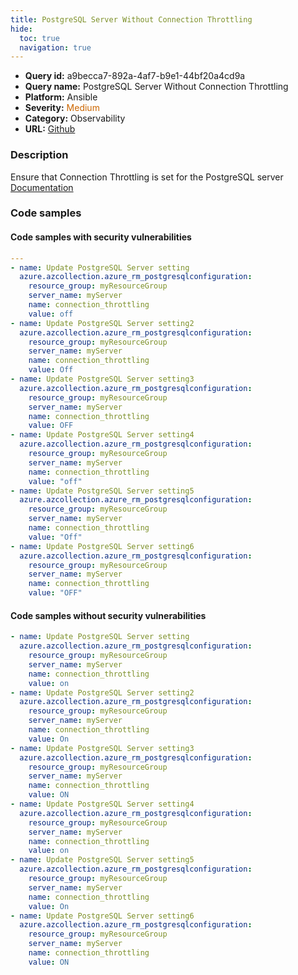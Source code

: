 ```yaml
---
title: PostgreSQL Server Without Connection Throttling
hide:
  toc: true
  navigation: true
---
```


<style>
  .highlight .hll {
    background-color: #ff171742;
  }
  .md-content {
    max-width: 1100px;
    margin: 0 auto;
  }
</style>

-   **Query id:** a9becca7-892a-4af7-b9e1-44bf20a4cd9a
-   **Query name:** PostgreSQL Server Without Connection Throttling
-   **Platform:** Ansible
-   **Severity:** <span style="color:#C60">Medium</span>
-   **Category:** Observability
-   **URL:** [Github](https://github.com/Checkmarx/kics/tree/master/assets/queries/ansible/azure/postgre_sql_server_without_connection_throttling)

### Description
Ensure that Connection Throttling is set for the PostgreSQL server<br>
[Documentation](https://docs.ansible.com/ansible/latest/collections/azure/azcollection/azure_rm_postgresqlconfiguration_module.html)

### Code samples
#### Code samples with security vulnerabilities
```yaml title="Positive test num. 1 - yaml file" hl_lines="37 7 13 19 25 31"
---
- name: Update PostgreSQL Server setting
  azure.azcollection.azure_rm_postgresqlconfiguration:
    resource_group: myResourceGroup
    server_name: myServer
    name: connection_throttling
    value: off
- name: Update PostgreSQL Server setting2
  azure.azcollection.azure_rm_postgresqlconfiguration:
    resource_group: myResourceGroup
    server_name: myServer
    name: connection_throttling
    value: Off
- name: Update PostgreSQL Server setting3
  azure.azcollection.azure_rm_postgresqlconfiguration:
    resource_group: myResourceGroup
    server_name: myServer
    name: connection_throttling
    value: OFF
- name: Update PostgreSQL Server setting4
  azure.azcollection.azure_rm_postgresqlconfiguration:
    resource_group: myResourceGroup
    server_name: myServer
    name: connection_throttling
    value: "off"
- name: Update PostgreSQL Server setting5
  azure.azcollection.azure_rm_postgresqlconfiguration:
    resource_group: myResourceGroup
    server_name: myServer
    name: connection_throttling
    value: "Off"
- name: Update PostgreSQL Server setting6
  azure.azcollection.azure_rm_postgresqlconfiguration:
    resource_group: myResourceGroup
    server_name: myServer
    name: connection_throttling
    value: "OFF"

```


#### Code samples without security vulnerabilities
```yaml title="Negative test num. 1 - yaml file"
- name: Update PostgreSQL Server setting
  azure.azcollection.azure_rm_postgresqlconfiguration:
    resource_group: myResourceGroup
    server_name: myServer
    name: connection_throttling
    value: on
- name: Update PostgreSQL Server setting2
  azure.azcollection.azure_rm_postgresqlconfiguration:
    resource_group: myResourceGroup
    server_name: myServer
    name: connection_throttling
    value: On
- name: Update PostgreSQL Server setting3
  azure.azcollection.azure_rm_postgresqlconfiguration:
    resource_group: myResourceGroup
    server_name: myServer
    name: connection_throttling
    value: ON
- name: Update PostgreSQL Server setting4
  azure.azcollection.azure_rm_postgresqlconfiguration:
    resource_group: myResourceGroup
    server_name: myServer
    name: connection_throttling
    value: on
- name: Update PostgreSQL Server setting5
  azure.azcollection.azure_rm_postgresqlconfiguration:
    resource_group: myResourceGroup
    server_name: myServer
    name: connection_throttling
    value: On
- name: Update PostgreSQL Server setting6
  azure.azcollection.azure_rm_postgresqlconfiguration:
    resource_group: myResourceGroup
    server_name: myServer
    name: connection_throttling
    value: ON

```
